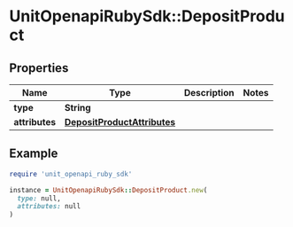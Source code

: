 # UnitOpenapiRubySdk::DepositProduct

## Properties

| Name | Type | Description | Notes |
| ---- | ---- | ----------- | ----- |
| **type** | **String** |  |  |
| **attributes** | [**DepositProductAttributes**](DepositProductAttributes.md) |  |  |

## Example

```ruby
require 'unit_openapi_ruby_sdk'

instance = UnitOpenapiRubySdk::DepositProduct.new(
  type: null,
  attributes: null
)
```

